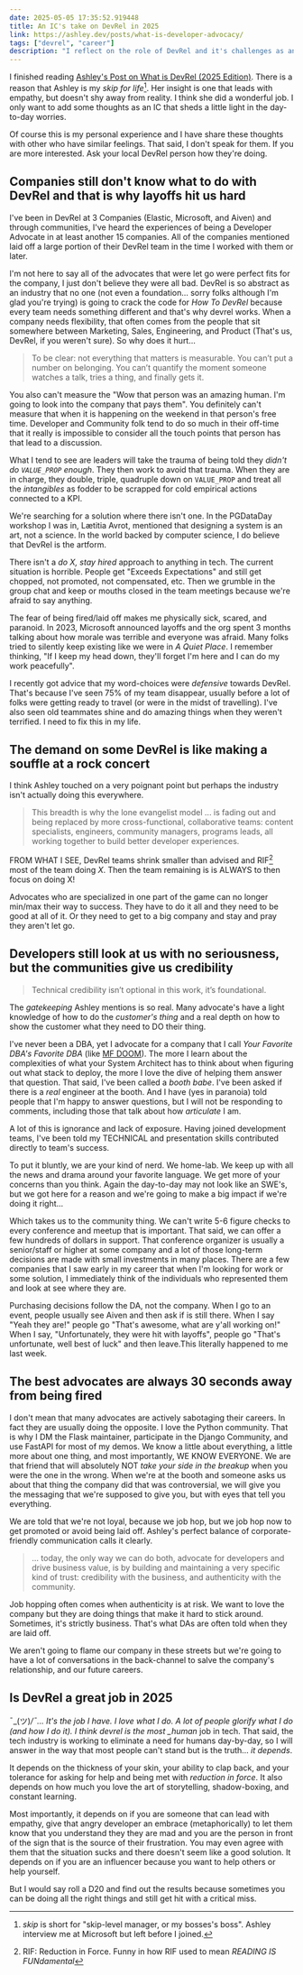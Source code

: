 ```yaml
---
date: 2025-05-05 17:35:52.919448
title: An IC's take on DevRel in 2025
link: https://ashley.dev/posts/what-is-developer-advocacy/
tags: ["devrel", "career"]
description: "I reflect on the role of DevRel and it's challenges as an IC in 2025. Inspired by the post from Ashley Willis."
---
```


I finished reading [Ashley's Post on What is DevRel (2025 Edition)](https://ashley.dev/posts/what-is-developer-advocacy/). There is a reason that Ashley is my _skip for life_[^1]. Her insight is one that leads with empathy, but doesn't shy away from reality. I think she did a wonderful job. I only want to add some thoughts as an IC that sheds a little light in the day-to-day worries.

Of course this is my personal experience and I have share these thoughts with other who have similar feelings. That said, I don't speak for them. If you are more interested. Ask your local DevRel person how they're doing.

## Companies still don't know what to do with DevRel and that is why layoffs hit us hard

I've been in DevRel at 3 Companies (Elastic, Microsoft, and Aiven) and through communities, I've heard the experiences of being a Developer Advocate in at least another 15 companies. All of the companies mentioned laid off a large portion of their DevRel team in the time I worked with them or later.

I'm not here to say all of the advocates that were let go were perfect fits for the company, I just don't believe they were all bad. DevRel is so abstract as an industry that no one (not even a foundation... sorry folks although I'm glad you're trying) is going to crack the code for _How To DevRel_ because every team needs something different and that's why devrel works. When a company needs flexibility, that often comes from the people that sit somewhere between Marketing, Sales, Engineering, and Product (That's us, DevRel, if you weren't sure). So why does it hurt...

> To be clear: not everything that matters is measurable. You can’t put a number on belonging. You can’t quantify the moment someone watches a talk, tries a thing, and finally gets it.

You also can't measure the "Wow that person was an amazing human. I'm going to look into the company that pays them". You definitely can't measure that when it is happening on the weekend in that person's free time. Developer and Community folk tend to do so much in their off-time that it really is impossible to consider all the touch points that person has that lead to a discussion.

What I tend to see are leaders will take the trauma of being told they _didn't do `VALUE_PROP` enough_. They then work to avoid that trauma. When they are in charge, they double, triple, quadruple down on `VALUE_PROP` and treat all the _intangibles_ as fodder to be scrapped for cold empirical actions connected to a KPI.

We're searching for a solution where there isn't one. In the PGDataDay workshop I was in, Lætitia Avrot, mentioned that designing a system is an art, not a science. In the world backed by computer science, I do believe that DevRel is the artform.

There isn't a _do X, stay hired_ approach to anything in tech. The current situation is horrible. People get "Exceeds Expectations" and still get chopped, not promoted, not compensated, etc. Then we grumble in the group chat and keep or mouths closed in the team meetings because we're afraid to say anything.

The fear of being fired/laid off makes me physically sick, scared, and paranoid. In 2023, Microsoft announced layoffs and the org spent 3 months talking about how morale was terrible and everyone was afraid. Many folks tried to silently keep existing like we were in _A Quiet Place_. I remember thinking, "If I keep my head down, they'll forget I'm here and I can do my work peacefully".

I recently got advice that my word-choices were _defensive_ towards DevRel. That's because I've seen 75% of my team disappear, usually before a lot of folks were getting ready to travel (or were in the midst of travelling). I've also seen old teammates shine and do amazing things when they weren't terrified. I need to fix this in my life.

## The demand on some DevRel is like making a souffle at a rock concert

I think Ashley touched on a very poignant point but perhaps the industry isn't actually doing this everywhere.

> This breadth is why the lone evangelist model ... is fading out and being replaced by more cross-functional, collaborative teams: content specialists, engineers, community managers, programs leads, all working together to build better developer experiences.

FROM WHAT I SEE, DevRel teams shrink smaller than advised and RIF[^2] most of the team doing _X_. Then the team remaining is is ALWAYS to then focus on doing X!

Advocates who are specialized in one part of the game can no longer min/max their way to success. They have to do it all and they need to be good at all of it. Or they need to get to a big company and stay and pray they aren't let go.

## Developers still look at us with no seriousness, but the communities give us credibility

> Technical credibility isn’t optional in this work, it’s foundational.

The _gatekeeping_ Ashley mentions is so real. Many advocate's have a light knowledge of how to do the _customer's thing_ and a real depth on how to show the customer what they need to DO their thing.

I've never been a DBA, yet I advocate for a company that I call _Your Favorite DBA's Favorite DBA_ (like [MF DOOM](https://www.youtube.com/watch?v=nakF68AZCVw)). The more I learn about the complexities of what your System Architect has to think about when figuring out what stack to deploy, the more I love the dive of helping them answer that question. That said, I've been called a _booth babe_. I've been asked if there is a _real_ engineer at the booth. And I have (yes in paranoia) told people that I'm happy to answer questions, but I will not be responding to comments, including those that talk about how _articulate_ I am.

A lot of this is ignorance and lack of exposure. Having joined development teams, I've been told my TECHNICAL and presentation skills contributed directly to team's success.

To put it bluntly, we are your kind of nerd. We home-lab. We keep up with all the news and drama around your favorite language. We get more of your concerns than you think. Again the day-to-day may not look like an SWE's, but we got here for a reason and we're going to make a big impact if we're doing it right...

Which takes us to the community thing. We can't write 5-6 figure checks to every conference and meetup that is important. That said, we can offer a few hundreds of dollars in support. That conference organizer is usually a senior/staff or higher at some company and a lot of those long-term decisions are made with small investments in many places. There are a few companies that I saw early in my career that when I'm looking for work or some solution, I immediately think of the individuals who represented them and look at see where they are.

Purchasing decisions follow the DA, not the company. When I go to an event, people usually see Aiven and then ask if <some advocate no longer on the team> is still there. When I say "Yeah they are!" people go "That's awesome, what are y'all working on!" When I say, "Unfortunately, they were hit with layoffs", people go "That's unfortunate, well best of luck" and then leave.This literally happened to me last week.

## The best advocates are always 30 seconds away from being fired

I don't mean that many advocates are actively sabotaging their careers. In fact they are usually doing the opposite. I love the Python community. That is why I DM the Flask maintainer, participate in the Django Community, and use FastAPI for most of my demos. We know a little about everything, a little more about one thing, and most importantly, WE KNOW EVERYONE. We are that friend that will absolutely NOT _take your side in the breakup_ when you were the one in the wrong. When we're at the booth and someone asks us about that thing the company did that was controversial, we will give you the messaging that we're supposed to give you, but with eyes that tell you everything.

We are told that we're not loyal, because we job hop, but we job hop now to get promoted or avoid being laid off. Ashley's perfect balance of corporate-friendly communication calls it clearly.

> ... today, the only way we can do both, advocate for developers and drive business value, is by building and maintaining a very specific kind of trust: credibility with the business, and authenticity with the community.

Job hopping often comes when authenticity is at risk. We want to love the company but they are doing things that make it hard to stick around. Sometimes, it's strictly business. That's what DAs are often told when they are laid off.

We aren't going to flame our company in these streets but we're going to have a lot of conversations in the back-channel to salve the company's relationship, and our future careers.

## Is DevRel a great job in 2025

¯\_(ツ)_/¯... It's the job I have. I love what I do. A lot of people glorify what I do (and how I do it). I think devrel is the most \_human_ job in tech. That said, the tech industry is working to eliminate a need for humans day-by-day, so I will answer in the way that most people can't stand but is the truth... _it depends_.

It depends on the thickness of your skin, your ability to clap back, and your tolerance for asking for help and being met with _reduction in force_. It also depends on how much you love the art of storytelling, shadow-boxing, and constant learning.

Most importantly, it depends on if you are someone that can lead with empathy, give that angry developer an embrace (metaphorically) to let them know that you understand they they are mad and you are the person in front of the sign that is the source of their frustration. You may even agree with them that the situation sucks and there doesn't seem like a good solution. It depends on if you are an influencer because you want to help others or help yourself.

But I would say roll a D20 and find out the results because sometimes you can be doing all the right things and still get hit with a critical miss.

[^1]: _skip_ is short for "skip-level manager, or my bosses's boss". Ashley interview me at Microsoft but left before I joined.

[^2]: RIF: Reduction in Force. Funny in how RIF used to mean _READING IS FUNdamental_

[^3]:
